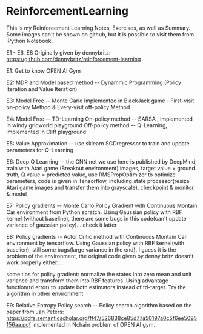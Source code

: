 # ReinforcementLearning

This is my Reinforcement Learning Notes, Exercises, as well as Summary. Some images can't be shown on github, but it is possible to visit them from iPython Notebook.

E1 - E6, E8 Originally given by dennybritz: https://github.com/dennybritz/reinforcement-learning

E1: Get to know OPEN AI Gym 

E2: MDP and Model based method -- Dynammic Programming (Policy Iteration and Value Iteration)

E3: Model Free -- Monte Carlo 
    Implemented in BlackJack game - First-visit on-policy Method & Every-visit off-policy Method

E4: Model Free -- TD-Learning
    On-policy method -- SARSA , implemented in windy gridworld playground
    Off-policy method -- Q-Learning, implemented in Cliff playground
    
E5: Value Approximation -- use sklearn SGDregressor to train and update parameters for Q-Learning


E6: Deep Q Learning -- the CNN net we use here is published by DeepMind, train with Atari game (Breakout environment) images, target value = ground truth, Q value = predicted value, use RMSPropOptimizer to optimize parameters, code is given in Tensorflow, including state processor(resize Atari game images and transfer them into grayscale), checkpoint & monitor & model

E7: Policy gradients -- Monte Carlo Policy Gradient with Continuous Montain Car environment from Python scratch. Using Gaussian policy with RBF kernel (without baseline), there are some bugs in this code(can't update variance of gaussian policy)... check it latter

E8: Policy gradients -- Actor Critic method with Continuous Montain Car environment by tensorflow. Using Gaussian policy with RBF kernel(with baselien), still some bugs(large variance in the end). I guess it is the problem of the environment, the original code given by denny britz doesn't work properly either.... 

some tips for policy gradient: normalize the states into zero mean and unit variance and transform them into RBF features. Using advantage function(td error) to update both estimators instead of td-target. Try the algorithm in other environment

E9: Relative Entropy Policy search -- Policy search algorithm based on the paper from Jan Peters: https://pdfs.semanticscholar.org/ff47/526838ce85d77a50197a0c5f6ee5095156aa.pdf implemented in Nchain problem of OPEN AI gym.
